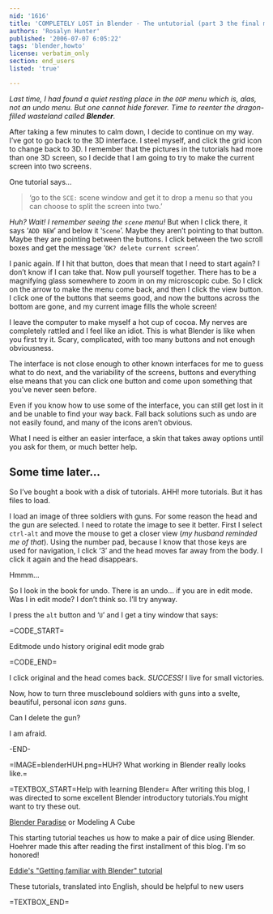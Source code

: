 ```yaml
---
nid: '1616'
title: 'COMPLETELY LOST in Blender - The untutorial (part 3 the final mix-up)'
authors: 'Rosalyn Hunter'
published: '2006-07-07 6:05:22'
tags: 'blender,howto'
license: verbatim_only
section: end_users
listed: 'true'

---
```

_Last time, I had found a quiet resting place in the `OOP` menu which is, alas, not an undo menu. But one cannot hide forever. Time to reenter the dragon-filled wasteland called **Blender**._

After taking a few minutes to calm down, I decide to continue on my way. I’ve got to go back to the 3D interface. I steel myself, and click the grid icon to change back to 3D. I remember that the pictures in the tutorials had more than one 3D screen, so I decide that I am going to try to make the current screen into two screens.

One tutorial says...


>‘go to the `SCE:` scene window and get it to drop a menu so that you can choose to split the screen into two.’

_Huh? Wait! I remember seeing the `scene` menu!_ But when I click there, it says ‘`ADD NEW`’ and below it ‘`Scene`’. Maybe they aren’t pointing to that button. Maybe they are pointing between the buttons. I click between the two scroll boxes and get the message ‘`OK? delete current screen`’.

I panic again. If I hit that button, does that mean that I need to start again? I don’t know if I can take that. Now pull yourself together. There has to be a magnifying glass somewhere to zoom in on my microscopic cube. So I click on the arrow to make the menu come back, and then I click the view button. I click one of the buttons that seems good, and now the buttons across the bottom are gone, and my current image fills the whole screen!

I leave the computer to make myself a hot cup of cocoa. My nerves are completely rattled and I feel like an idiot. This is what Blender is like when you first try it. Scary, complicated, with too many buttons and not enough obviousness.

The interface is not close enough to other known interfaces for me to guess what to do next, and the variability of the screens, buttons and everything else means that you can click one button and come upon something that you’ve never seen before.

Even if you know how to use some of the interface, you can still get lost in it and be unable to find your way back. Fall back solutions such as undo are not easily found, and many of the icons aren’t obvious.

What I need is either an easier interface, a skin that takes away options until you ask for them, or much better help.


## Some time later...

So I’ve bought a book with a disk of tutorials. AHH! more tutorials. But it has files to load.

I load an image of three soldiers with guns. For some reason the head and the gun are selected. I need to rotate the image to see it better. First I select `ctrl-alt` and move the mouse to get a closer view (_my husband reminded me of that_). Using the number pad, because I know that those keys are used for navigation, I click ‘3’ and the head moves far away from the body. I click it again and the head disappears.

Hmmm...

So I look in the book for undo. There is an undo... if you are in edit mode. Was I in edit mode? I don’t think so. I’ll try anyway.

I press the `alt` button and ‘`U`’ and I get a tiny window that says:


=CODE_START=

Editmode undo history
original
edit mode
grab

=CODE_END=

I click original and the head comes back. _SUCCESS!_ I live for small victories.

Now, how to turn three musclebound soldiers with guns into a svelte, beautiful, personal icon _sans_ guns.

Can I delete the gun?

I am afraid.

-END-


=IMAGE=blenderHUH.png=HUH? What working in Blender really looks like.=

=TEXTBOX_START=Help with learning Blender=
   After writing this blog, I was directed to some excellent Blender introductory tutorials.You might want to try these out.

[Blender Paradise](http://mediawiki.blender.org/index.php/User:Hoehrer/Tutorial:_Modelling_A_Cube) or Modeling A Cube

This starting tutorial teaches us how to make a pair of dice using Blender. Hoehrer made this after reading the first installment of this blog. I'm so honored!

[Eddie's "Getting familiar with Blender" tutorial](http://binder-eddie.blogspot.com/2006/06/getting-familiar-with-blender-tutorial.html)

These tutorials, translated into English, should be helpful to new users


=TEXTBOX_END=
